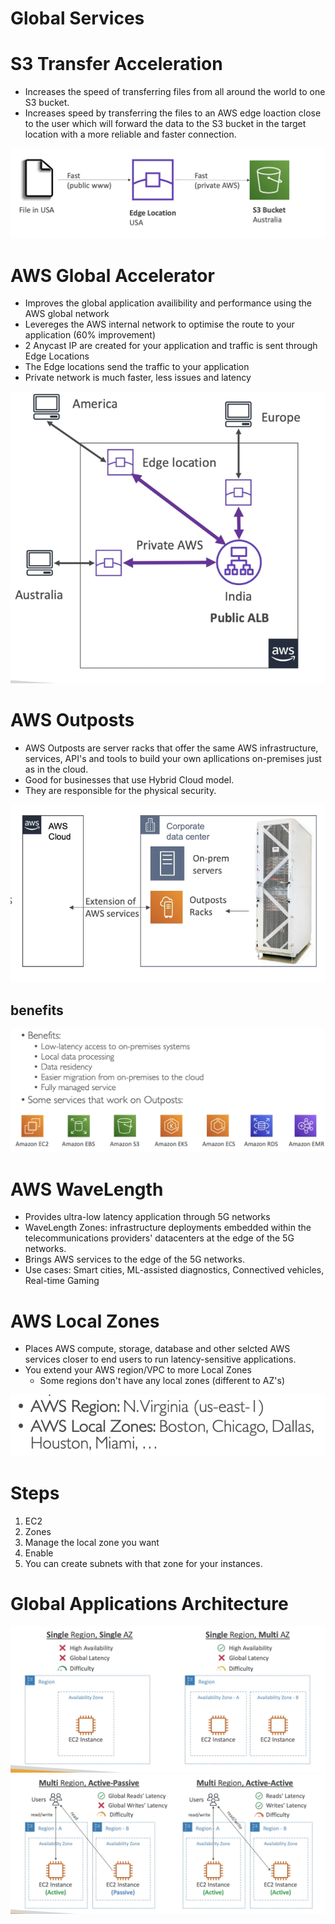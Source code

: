 # Global Services 
# S3 Transfer Acceleration

- Increases the speed of transferring files from all around the world to one S3 bucket.
- Increases speed by transferring the files to an AWS edge loaction close to the user which will forward the data to the S3 bucket in the target location with a more reliable and faster connection.

![](../Images/tr.png)

# AWS Global Accelerator

- Improves the global application availibility and performance using the AWS global network
- Levereges the AWS internal network to optimise the route to your application (60% improvement)
- 2 Anycast IP are created for your application and traffic is sent through Edge Locations
- The Edge locations send the traffic to your application
- Private network is much faster, less issues and latency

![](../Images/glob.png)

# AWS Outposts

- AWS Outposts are server racks that offer the same AWS infrastructure, services, API's and tools to build your own apllications on-premises just as in the cloud.
- Good for businesses that use Hybrid Cloud model.
- They are responsible for the physical security.

![](../Images/ou.png)

## benefits

![](../Images/out.png)

# AWS WaveLength

- Provides ultra-low latency application through 5G networks
- WaveLength Zones: infrastructure deployments embedded within the telecommunications providers' datacenters at the edge of the 5G networks.
- Brings AWS services to the edge of the 5G networks.
- Use cases: Smart cities, ML-assisted diagnostics, Connectived vehicles, Real-time Gaming

# AWS Local Zones

- Places AWS compute, storage, database and other selcted AWS services closer to end users to run latency-sensitive applications.
- You extend your AWS region/VPC to more Local Zones
  - Some regions don't have any local zones (different to AZ's)

![](../Images/lo.png)

# Steps

1. EC2
2. Zones
3. Manage the local zone you want
4. Enable
5. You can create subnets with that zone for your instances.

# Global Applications Architecture

![](../Images/si.png)
![](../Images/mul.png)
